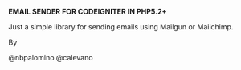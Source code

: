 
**EMAIL SENDER FOR CODEIGNITER IN PHP5.2+**

Just a simple library for sending emails using Mailgun or Mailchimp.

By 

@nbpalomino
@calevano
